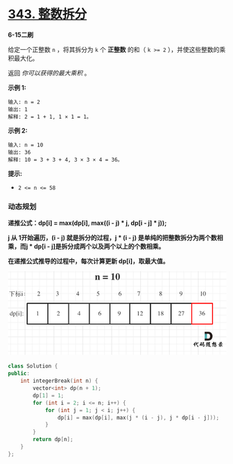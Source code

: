 # [343. 整数拆分](https://leetcode-cn.com/problems/integer-break/)

**6-15二刷**

给定一个正整数 `n` ，将其拆分为 `k` 个 **正整数** 的和（ `k >= 2` ），并使这些整数的乘积最大化。

返回 *你可以获得的最大乘积* 。

**示例 1:**

```
输入: n = 2
输出: 1
解释: 2 = 1 + 1, 1 × 1 = 1。
```

**示例 2:**

```
输入: n = 10
输出: 36
解释: 10 = 3 + 3 + 4, 3 × 3 × 4 = 36。
```

**提示:**

- `2 <= n <= 58`

### 动态规划

**递推公式：dp[i] = max(dp[i], max((i - j) * j, dp[i - j] * j));**

**j 从 1开始遍历，(i - j) 就是拆分的过程，j * (i - j) 是单纯的把整数拆分为两个数相乘，而j * dp[i - j]是拆分成两个以及两个以上的个数相乘。**

**在递推公式推导的过程中，每次计算更新 dp[i]，取最大值。**

![343.整数拆分](../../Images/6.整数拆分.assets/20210104173021581.png)

```c++
class Solution {
public:
    int integerBreak(int n) {
        vector<int> dp(n + 1);
        dp[1] = 1;
        for (int i = 2; i <= n; i++) {
            for (int j = 1; j < i; j++) {
                dp[i] = max(dp[i], max(j * (i - j), j * dp[i - j]));
            }
        }
        return dp[n];
    }
};
```

